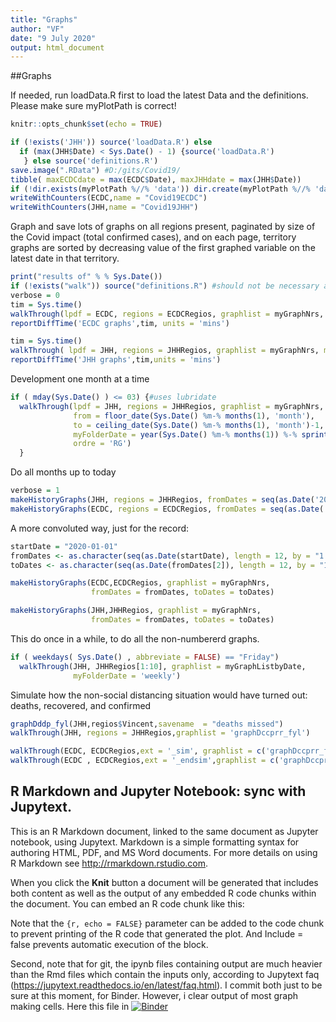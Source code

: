 ```yaml
---
title: "Graphs"
author: "VF"
date: "9 July 2020"
output: html_document
---
```

##Graphs

If needed, run loadData.R first to load the latest Data and the definitions. 
Please make sure myPlotPath is correct!

```R name="init" tags=["remove_cell"]
knitr::opts_chunk$set(echo = TRUE)

if (!exists('JHH')) source('loadData.R') else 
  if (max(JHH$Date) < Sys.Date() - 1) {source('loadData.R')  
   } else source('definitions.R')
save.image(".RData") #D:/gits/Covid19/
tibble( maxECDCdate = max(ECDC$Date), maxJHHdate = max(JHH$Date))
if (!dir.exists(myPlotPath %//% 'data')) dir.create(myPlotPath %//% 'data', recursive = TRUE)
writeWithCounters(ECDC,name = "Covid19ECDC")
writeWithCounters(JHH,name = "Covid19JHH") 
```

Graph and save lots of graphs on all regions present, paginated by size of the Covid impact (total confirmed cases), and on each page, territory graphs are sorted by decreasing value of the first graphed variable on the latest date in that territory.


```R name="graphs walkthrough" tags=["remove_input"]
print("results of" % % Sys.Date())
if (!exists("walk")) source("definitions.R") #should not be necessary after running previous cell?????
verbose = 0
tim = Sys.time()
walkThrough(lpdf = ECDC, regions = ECDCRegios, graphlist = myGraphNrs, myFolderDate  = 'current', ordre = 'GR')
reportDiffTime('ECDC graphs',tim, units = 'mins')

tim = Sys.time()
walkThrough( lpdf = JHH, regions = JHHRegios, graphlist = myGraphNrs, myFolderDate  = 'current', ordre = 'GR')
reportDiffTime('JHH graphs',tim,units = 'mins')

```

Development one month at a time
```R name="one month" tags=["remove_cell"] eval=false
if ( mday(Sys.Date() ) <= 03) {#uses lubridate
  walkThrough(lpdf = JHH, regions = JHHRegios, graphlist = myGraphNrs, 
              from = floor_date(Sys.Date() %m-% months(1), 'month'), 
              to = ceiling_date(Sys.Date() %m-% months(1), 'month')-1, 
              myFolderDate = year(Sys.Date() %m-% months(1)) %-% sprintf("%02d", month(Sys.Date() %m-% months(1))), 
              ordre = 'RG')
  }
```

Do all months up to today
```R name="all months" tags=["remove_cell"] eval=false
verbose = 1
makeHistoryGraphs(JHH, regions = JHHRegios, fromDates = seq(as.Date('2020-01-01'),Sys.Date(),  by = '1 month'), ordre = 'GR')  
makeHistoryGraphs(ECDC, regions = ECDCRegios, fromDates = seq(as.Date('2020-01-01'),Sys.Date(),  by = '1 month'))  

```
A more convoluted way, just for the record: 
```R name="all months convoluted" tags=["remove_cell"] eval=false
startDate = "2020-01-01"
fromDates <- as.character(seq(as.Date(startDate), length = 12, by = "1 month"))
toDates <- as.character(seq(as.Date(fromDates[2]), length = 12, by = "1 month") - 1)

makeHistoryGraphs(ECDC,ECDCRegios, graphlist = myGraphNrs, 
                  fromDates = fromDates, toDates = toDates)

makeHistoryGraphs(JHH,JHHRegios, graphlist = myGraphNrs, 
                  fromDates = fromDates, toDates = toDates)

```
This do once in a while, to do all the non-numbererd graphs. 

```R name="byDate once a week"
if ( weekdays( Sys.Date() , abbreviate = FALSE) == "Friday")  
  walkThrough(JHH, JHHRegios[1:10], graphlist = myGraphListbyDate,
              myFolderDate = 'weekly')
```

Simulate how the non-social distancing situation would have turned out: deaths, recovered, and confirmed   
```R name="sims" tags=["remove_cell"] eval=false
graphDddp_fyl(JHH,regios$Vincent,savename  = "deaths missed") 
walkThrough(JHH, regions = JHHRegios,graphlist = 'graphDccprr_fyl')

walkThrough(ECDC, ECDCRegios,ext = '_sim', graphlist = c('graphDccprr_fiyl','graphDddp_fyl')) 
walkThrough(ECDC , ECDCRegios,ext = '_endsim',graphlist = c('graphDccprr_fiyl', 'graphDddp_fyl')) 


```
## R Markdown and Jupyter Notebook: sync with Jupytext. 

This is an R Markdown document, linked to the same document as Jupyter notebook, using Jupytext. Markdown is a simple formatting syntax for authoring HTML, PDF, and MS Word documents. For more details on using R Markdown see <http://rmarkdown.rstudio.com>.

When you click the **Knit** button a document will be generated that includes both content as well as the output of any embedded R code chunks within the document. You can embed an R code chunk like this:

Note that the `{r, echo = FALSE}` parameter can be added to the code chunk to prevent printing of the R code that generated the plot. And Include = false prevents automatic execution of the block.

Second, note that for git, the ipynb files containing output are much heavier than the Rmd files which contain the inputs only, according to Jupytext faq (https://jupytext.readthedocs.io/en/latest/faq.html). I commit both just to be sure at this moment, for Binder. However, i clear output of most graph making cells. Here this file in [![Binder](https://mybinder.org/badge_logo.svg)](https://mybinder.org/v2/gh/vinnief/Covid/wip?filepath=graphs.ipynb)
